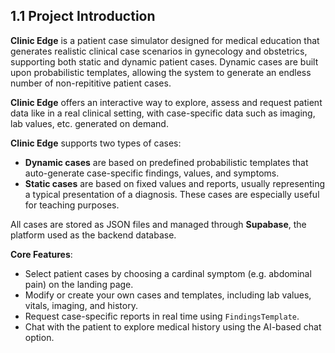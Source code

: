 ## 1.1 Project Introduction

**Clinic Edge** is a patient case simulator designed for medical education that generates realistic clinical case scenarios in gynecology and obstetrics, supporting both static and dynamic patient cases. Dynamic cases are built upon probabilistic templates, allowing the system to generate an endless number of non-repititive patient cases. 

**Clinic Edge** offers an interactive way to explore, assess and request patient data like in a real clinical setting, with case-specific data such as imaging, lab values, etc. generated on demand.

**Clinic Edge** supports two types of cases:

- **Dynamic cases** are based on predefined probabilistic templates that auto-generate case-specific findings, values, and symptoms.
- **Static cases** are based on fixed values and reports, usually representing a typical presentation of a diagnosis.  These cases are especially useful for teaching purposes.

All cases are stored as JSON files and managed through **Supabase**, the platform used as the backend database. 

**Core Features**:
- Select patient cases by choosing a cardinal symptom (e.g. abdominal pain) on the landing page.
- Modify or create your own cases and templates, including lab values, vitals, imaging, and history.
- Request case-specific reports in real time using `FindingsTemplate`.
- Chat with the patient to explore medical history using the AI-based chat option.

